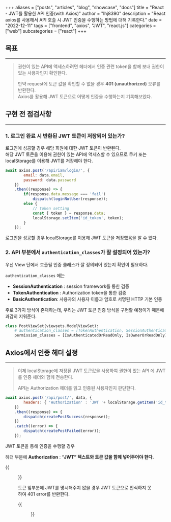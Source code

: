+++
aliases = ["posts", "articles", "blog", "showcase", "docs"]
title = "React - JWT를 활용한 API 인증(with Axios)"
author = "lhj8390"
description = "React axios를 사용해서 API 호출 시 JWT 인증을 수행하는 방법에 대해 기록한다."
date = "2022-12-11"
tags = ["frontend", "axios", "JWT", "react.js"]
categories = ["web"]
subcategories = ["react"]
+++

## 목표
---

> 권한이 있는 API에 액세스하려면 헤더에서 인증 관련 token을 함께 보내 권한이 있는 사용자인지 확인한다.
> 
> 만약 request에 토큰 값을 확인할 수 없을 경우 **401 (unauthorized)** 오류를 반환한다.<br/>
> Axios를 활용해 JWT 토큰으로 어떻게 인증을 수행하는지 기록해보았다.
> 

## 구현 전 점검사항

---

### 1. 로그인 완료 시 반환된 JWT 토큰이 저장되어 있는가?

로그인에 성공할 경우 해당 회원에 대한 JWT 토큰이 반환된다.<br/>
해당 JWT 토큰을 이용해 권한이 있는 API에 액세스할 수 있으므로 쿠키 또는 localStorage를 이용해 JWT를 저장해야 한다.

```jsx
await axios.post('/api/iam/login/', {
        email: data.email,
        password: data.password
    })
    .then((response) => {
        if(response.data.message === 'fail')
            dispatch(loginNotUser(response));
        else {
            // token setting
            const { token } = response.data;
            localStorage.setItem('id_token', token);
        }
    });
```

로그인을 성공할 경우 localStorage를 이용해 JWT 토큰을 저장했음을 알 수 있다.

### 2. API 부분에서 `authentication_classes`가 잘 설정되어 있는가?

 우선 View 단에서 호출될 인증 클래스가 잘 정의되어 있는지 확인이 필요하다.

`authentication_classes` 에는 

- **SessionAuthentication** : session framework를 통한 검증
- **TokenAuthentication** : Authorization token을 통한 검증
- **BasicAuthentication**: 사용자의 사용자 이름과 암호로 서명된 HTTP 기본 인증

주로 3가지 방식이 존재하는데, 우리는 JWT 토큰 인증 방식을 구현할 예정이기 때문에 과감히 지워준다.

```python
class PostViewSet(viewsets.ModelViewSet):
    # authentication_classes = [TokenAuthentication, SessionAuthentication]
    permission_classes = [IsAuthenticatedOrReadOnly, IsOwnerOrReadOnly]
```

## Axios에서 인증 헤더 설정

---

> 이제 localStorage에 저장된 JWT 토큰값을 사용하여 권한이 있는 API 에 JWT를 인증 헤더와 함께 전송한다.
> 
> API는 Authorization 헤더를 읽고 인증된 사용자인지 판단한다.
> 

```jsx
await axios.post('/api/post/', data, {
        headers: { 'Authorization' : 'JWT '+ localStorage.getItem('id_token') }
    })
    .then((response) => {
        dispatch(createPostSuccess(response));
    })
    .catch((error) => {
        dispatch(createPostFailed(error));
    });
```

JWT 토큰을 통해 인증을 수행할 경우 

헤더 부분에 **Authorization** : “**JWT” 텍스트와 토큰 값을 함께 넣어주어야 한다.**

{{<figure src="/images/react-authorized-jwt-with-axios/1.png" class="large" caption="*이런식으로*">}}

토큰 앞부분에 JWT를 명시해주지 않을 경우 JWT 토큰으로 인식하지 못하여 401 error를 반환한다.<br/>

{{<figure src="/images/react-authorized-jwt-with-axios/2.png" class="left">}}

<br/><br/><br/>
